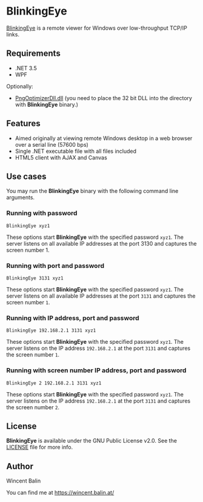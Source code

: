 # BlinkingEye

[BlinkingEye](https://github.com/wincentbalin/BlinkingEye) is a remote viewer for Windows over low-throughput TCP/IP links.

## Requirements

 * .NET 3.5
 * WPF

Optionally:

 * [PngOptimizerDll.dll](https://psydk.org/pngoptimizer) (you need to place the 32 bit DLL into the directory with **BlinkingEye** binary.)

## Features

 * Aimed originally at viewing remote Windows desktop in a web browser over a serial line (57600 bps)
 * Single .NET executable file with all files included
 * HTML5 client with AJAX and Canvas

## Use cases

You may run the **BlinkingEye** binary with the following command line arguments.

### Running with password

```
BlinkingEye xyz1
```

These options start **BlinkingEye** with the specified password `xyz1`. The server listens on all available IP addresses at the port 3130 and captures the screen number 1.

### Running with port and password

```
BlinkingEye 3131 xyz1
```

These options start **BlinkingEye** with the specified password `xyz1`. The server listens on all available IP addresses at the port `3131` and captures the screen number `1`.

### Running with IP address, port and password

```
BlinkingEye 192.168.2.1 3131 xyz1
```

These options start **BlinkingEye** with the specified password `xyz1`. The server listens on the IP address `192.168.2.1` at the port `3131` and captures the screen number `1`.

### Running with screen number IP address, port and password

```
BlinkingEye 2 192.168.2.1 3131 xyz1
```

These options start **BlinkingEye** with the specified password `xyz1`. The server listens on the IP address `192.168.2.1` at the port `3131` and captures the screen number `2`.

## License

**BlinkingEye** is available under the GNU Public License v2.0. See the [LICENSE](LICENSE) file for more info.

## Author

Wincent Balin

You can find me at https://wincent.balin.at/
